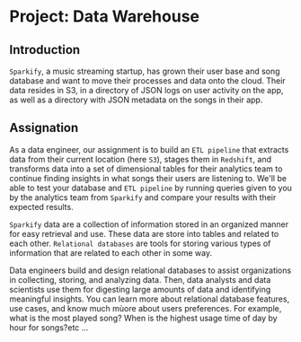 # Project: Data Warehouse

## Introduction 
``Sparkify``, a music streaming startup, has grown their user base and song database and want to move their processes and data onto the cloud. Their data resides in S3, in a directory of JSON logs on user activity on the app, as well as a directory with JSON metadata on the songs in their app.

## Assignation

As a data engineer, our assignment is to build an ``ETL pipeline`` that extracts data from their current location (here ``S3``), stages them in ``Redshift``, and transforms data into a set of dimensional tables for their analytics team to continue finding insights in what songs their users are listening to. We'll be able to test your database and ``ETL pipeline`` by running queries given to you by the analytics team from ``Sparkify`` and compare your results with their expected results.

``Sparkify`` data are a collection of information stored in an organized manner for easy retrieval and use. These data are store into tables  and related to each other. ``Relational databases`` are tools for storing various types of information that are related to each other in some way. 

 Data engineers build and design relational databases to assist organizations in collecting, storing, and analyzing data. Then, data analysts and data scientists use them for digesting large amounts of data and identifying meaningful insights. You can learn more about relational database features, use cases, and know much mùore about users preferences. For example, what is the most played song? When is the highest usage time of day by hour for songs?etc ...